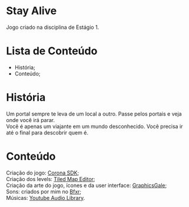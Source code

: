 # Stay Alive

Jogo criado na disciplina de Estágio 1.

# Lista de Conteúdo
- História;  
- Conteúdo;  

#   

# História

Um portal sempre te leva de um local a outro. Passe pelos portais e veja onde você irá parar.  
Você é apenas um viajante em um mundo desconhecido. Você precisa ir até o final para descobrir quem é.  

# Conteúdo

Criação do jogo: [Corona SDK](https://coronalabs.com);  
Criação dos levels: [Tiled Map Editor](www.mapeditor.org);  
Criação da arte do jogo, ícones e da user interface: [GraphicsGale](https://graphicsgale.com/us/);  
Sons: criados por mim no [Bfxr](http://www.bfxr.net/);  
Músicas: [Youtube Audio Library](https://www.youtube.com/audiolibrary/music).
